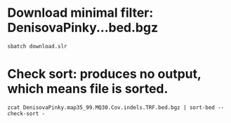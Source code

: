 # Download minimal filter: DenisovaPinky...bed.bgz

    sbatch download.slr

# Check sort: produces no output, which means file is sorted.
    zcat DenisovaPinky.map35_99.MQ30.Cov.indels.TRF.bed.bgz | sort-bed --check-sort -
